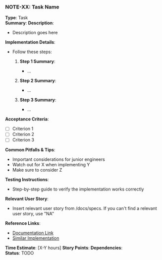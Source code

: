 ### NOTE-XX: Task Name
**Type**: Task  
**Summary**: 
**Description**:
- Description goes here

**Implementation Details**:
- Follow these steps:
  1. **Step 1 Summary**:
     - ...

  2. **Step 2 Summary**:
     - ...

  3. **Step 3 Summary**:
     - ...

**Acceptance Criteria**:
- [ ] Criterion 1
- [ ] Criterion 2
- [ ] Criterion 3

**Common Pitfalls & Tips**:
- Important considerations for junior engineers
- Watch out for X when implementing Y
- Make sure to consider Z

**Testing Instructions**:
- Step-by-step guide to verify the implementation works correctly

**Relevant User Story**:
- Insert relevant user story from /docs/specs. If you can't find a relevant user story, use "NA"

**Reference Links**:
- [Documentation Link]()
- [Similar Implementation]()

**Time Estimate**: [X-Y hours]
**Story Points**:
**Dependencies**:  
**Status**: TODO